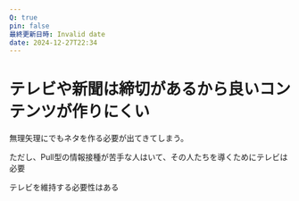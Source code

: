 ```yaml
---
Q: true
pin: false
最終更新日時: Invalid date
date: 2024-12-27T22:34
---
```

# テレビや新聞は締切があるから良いコンテンツが作りにくい

無理矢理にでもネタを作る必要が出てきてしまう。

ただし、Pull型の情報接種が苦手な人はいて、その人たちを導くためにテレビは必要

テレビを維持する必要性はある